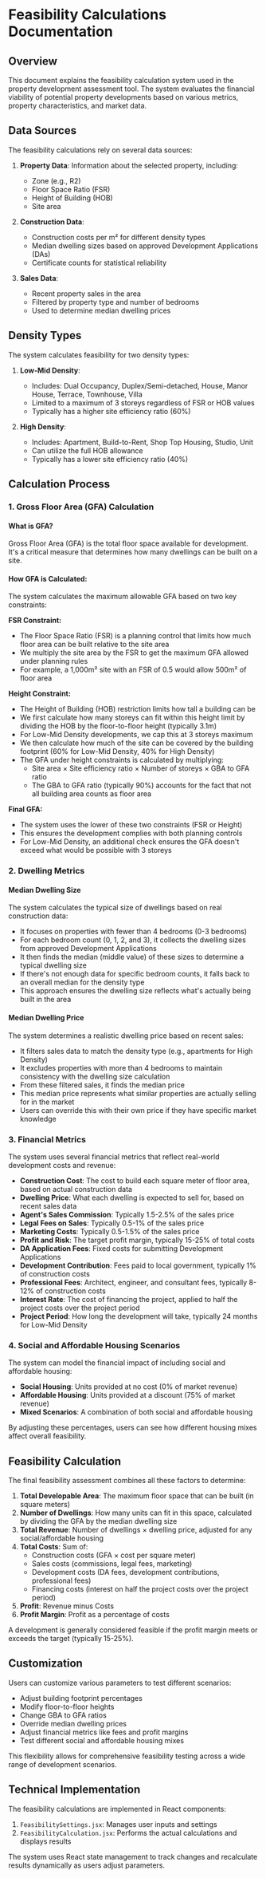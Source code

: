 # Feasibility Calculations Documentation

## Overview

This document explains the feasibility calculation system used in the property development assessment tool. The system evaluates the financial viability of potential property developments based on various metrics, property characteristics, and market data.

## Data Sources

The feasibility calculations rely on several data sources:

1. **Property Data**: Information about the selected property, including:

   - Zone (e.g., R2)
   - Floor Space Ratio (FSR)
   - Height of Building (HOB)
   - Site area

2. **Construction Data**:

   - Construction costs per m² for different density types
   - Median dwelling sizes based on approved Development Applications (DAs)
   - Certificate counts for statistical reliability

3. **Sales Data**:
   - Recent property sales in the area
   - Filtered by property type and number of bedrooms
   - Used to determine median dwelling prices

## Density Types

The system calculates feasibility for two density types:

1. **Low-Mid Density**:

   - Includes: Dual Occupancy, Duplex/Semi-detached, House, Manor House, Terrace, Townhouse, Villa
   - Limited to a maximum of 3 storeys regardless of FSR or HOB values
   - Typically has a higher site efficiency ratio (60%)

2. **High Density**:
   - Includes: Apartment, Build-to-Rent, Shop Top Housing, Studio, Unit
   - Can utilize the full HOB allowance
   - Typically has a lower site efficiency ratio (40%)

## Calculation Process

### 1. Gross Floor Area (GFA) Calculation

#### What is GFA?

Gross Floor Area (GFA) is the total floor space available for development. It's a critical measure that determines how many dwellings can be built on a site.

#### How GFA is Calculated:

The system calculates the maximum allowable GFA based on two key constraints:

**FSR Constraint:**

- The Floor Space Ratio (FSR) is a planning control that limits how much floor area can be built relative to the site area
- We multiply the site area by the FSR to get the maximum GFA allowed under planning rules
- For example, a 1,000m² site with an FSR of 0.5 would allow 500m² of floor area

**Height Constraint:**

- The Height of Building (HOB) restriction limits how tall a building can be
- We first calculate how many storeys can fit within this height limit by dividing the HOB by the floor-to-floor height (typically 3.1m)
- For Low-Mid Density developments, we cap this at 3 storeys maximum
- We then calculate how much of the site can be covered by the building footprint (60% for Low-Mid Density, 40% for High Density)
- The GFA under height constraints is calculated by multiplying:
  - Site area × Site efficiency ratio × Number of storeys × GBA to GFA ratio
  - The GBA to GFA ratio (typically 90%) accounts for the fact that not all building area counts as floor area

**Final GFA:**

- The system uses the lower of these two constraints (FSR or Height)
- This ensures the development complies with both planning controls
- For Low-Mid Density, an additional check ensures the GFA doesn't exceed what would be possible with 3 storeys

### 2. Dwelling Metrics

#### Median Dwelling Size

The system calculates the typical size of dwellings based on real construction data:

- It focuses on properties with fewer than 4 bedrooms (0-3 bedrooms)
- For each bedroom count (0, 1, 2, and 3), it collects the dwelling sizes from approved Development Applications
- It then finds the median (middle value) of these sizes to determine a typical dwelling size
- If there's not enough data for specific bedroom counts, it falls back to an overall median for the density type
- This approach ensures the dwelling size reflects what's actually being built in the area

#### Median Dwelling Price

The system determines a realistic dwelling price based on recent sales:

- It filters sales data to match the density type (e.g., apartments for High Density)
- It excludes properties with more than 4 bedrooms to maintain consistency with the dwelling size calculation
- From these filtered sales, it finds the median price
- This median price represents what similar properties are actually selling for in the market
- Users can override this with their own price if they have specific market knowledge

### 3. Financial Metrics

The system uses several financial metrics that reflect real-world development costs and revenue:

- **Construction Cost**: The cost to build each square meter of floor area, based on actual construction data
- **Dwelling Price**: What each dwelling is expected to sell for, based on recent sales data
- **Agent's Sales Commission**: Typically 1.5-2.5% of the sales price
- **Legal Fees on Sales**: Typically 0.5-1% of the sales price
- **Marketing Costs**: Typically 0.5-1.5% of the sales price
- **Profit and Risk**: The target profit margin, typically 15-25% of total costs
- **DA Application Fees**: Fixed costs for submitting Development Applications
- **Development Contribution**: Fees paid to local government, typically 1% of construction costs
- **Professional Fees**: Architect, engineer, and consultant fees, typically 8-12% of construction costs
- **Interest Rate**: The cost of financing the project, applied to half the project costs over the project period
- **Project Period**: How long the development will take, typically 24 months for Low-Mid Density

### 4. Social and Affordable Housing Scenarios

The system can model the financial impact of including social and affordable housing:

- **Social Housing**: Units provided at no cost (0% of market revenue)
- **Affordable Housing**: Units provided at a discount (75% of market revenue)
- **Mixed Scenarios**: A combination of both social and affordable housing

By adjusting these percentages, users can see how different housing mixes affect overall feasibility.

## Feasibility Calculation

The final feasibility assessment combines all these factors to determine:

1. **Total Developable Area**: The maximum floor space that can be built (in square meters)
2. **Number of Dwellings**: How many units can fit in this space, calculated by dividing the GFA by the median dwelling size
3. **Total Revenue**: Number of dwellings × dwelling price, adjusted for any social/affordable housing
4. **Total Costs**: Sum of:
   - Construction costs (GFA × cost per square meter)
   - Sales costs (commissions, legal fees, marketing)
   - Development costs (DA fees, development contributions, professional fees)
   - Financing costs (interest on half the project costs over the project period)
5. **Profit**: Revenue minus Costs
6. **Profit Margin**: Profit as a percentage of costs

A development is generally considered feasible if the profit margin meets or exceeds the target (typically 15-25%).

## Customization

Users can customize various parameters to test different scenarios:

- Adjust building footprint percentages
- Modify floor-to-floor heights
- Change GBA to GFA ratios
- Override median dwelling prices
- Adjust financial metrics like fees and profit margins
- Test different social and affordable housing mixes

This flexibility allows for comprehensive feasibility testing across a wide range of development scenarios.

## Technical Implementation

The feasibility calculations are implemented in React components:

1. `FeasibilitySettings.jsx`: Manages user inputs and settings
2. `FeasibilityCalculation.jsx`: Performs the actual calculations and displays results

The system uses React state management to track changes and recalculate results dynamically as users adjust parameters.

